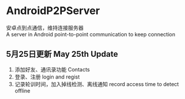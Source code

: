 # AndroidP2PServer
安卓点到点通信，维持连接服务器  
A server in Android point-to-point communication to keep connection
## 5月25日更新 May 25th Update
1. 添加好友、通讯录功能  Contacts
2. 登录、注册  login and regist
3. 记录轮训时间，加入掉线检测、离线通知 record access time to detect offline